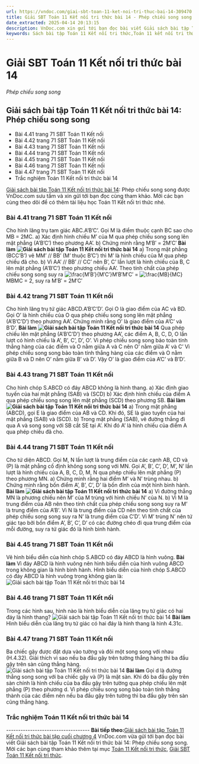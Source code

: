 ```yaml
---
url: https://vndoc.com/giai-sbt-toan-11-ket-noi-tri-thuc-bai-14-309470
title: Giải SBT Toán 11 Kết nối tri thức bài 14 - Phép chiếu song song - VnDoc.com
date_extracted: 2025-04-14 20:13:15
description: VnDoc.com xin gửi tới bạn đọc bài viết Giải sách bài tập Toán 11 Kết nối tri thức bài 14: Phép chiếu song song. Mời các bạn cùng tham khảo để có thêm tài liệu giải sách bài tập Toán 11 Kết nối tri thức nhé.
keywords: Sách bài tập Toán 11 Kết nối tri thức,Toán 11 kết nối tri thức,toán 11 kết nối,toán 11,sách bài tập toán 11,SBT toán 11,giải sách bài tập toán 11 kết nối tri thức,SBT toán 11 kết nối tri thức,giải SBT Toán 11,giải SBT toán 11 kết nối tri thức,giải sách bài tập toán 11,Giải sách bài tập Toán 11 Kết nối tri thức bài 14,Phép chiếu song song,Giải sách bài tập Toán 11 Kết nối tri thức bài 14 Phép chiếu song song
---
```


# Giải SBT Toán 11 Kết nối tri thức bài 14
 _Phép chiếu song song_
## Giải sách bài tập Toán 11 Kết nối tri thức bài 14: Phép chiếu song song
  * Bài 4.41 trang 71 SBT Toán 11 Kết nối
  * Bài 4.42 trang 71 SBT Toán 11 Kết nối
  * Bài 4.43 trang 71 SBT Toán 11 Kết nối
  * Bài 4.44 trang 71 SBT Toán 11 Kết nối
  * Bài 4.45 trang 71 SBT Toán 11 Kết nối
  * Bài 4.46 trang 71 SBT Toán 11 Kết nối
  * Bài 4.47 trang 71 SBT Toán 11 Kết nối
  * Trắc nghiệm Toán 11 Kết nối tri thức bài 14

[Giải sách bài tập Toán 11 Kết nối tri thức bài 14](<https://vndoc.com/giai-sbt-toan-11-ket-noi-tri-thuc-bai-14-309470>): Phép chiếu song song được VnDoc.com sưu tầm và xin gửi tới bạn đọc cùng tham khảo. Mời các bạn cùng theo dõi để có thêm tài liệu học Toán 11 Kết nối tri thức nhé.
### Bài 4.41 trang 71 SBT Toán 11 Kết nối
Cho hình lăng trụ tam giác ABC.A’B’C’. Gọi M là điểm thuộc cạnh BC sao cho MB = 2MC.
a\) Xác định hình chiếu M’ của M qua phép chiếu song song lên mặt phẳng \(A’B’C’\) theo phương AA’.
b\) Chứng minh rằng M′B′ = 2M′C′
**Bài làm**
**![Giải sách bài tập Toán 11 Kết nối tri thức bài 14](https://i.vdoc.vn/data/image/2023/11/14/giai-sbt-toan-11-ket-noi-tri-thuc-bai-14-1.jpg)**
a\) Trong mặt phẳng \(BCC’B’\) vẽ MM’ // BB’ \(M’ thuộc B’C’\) thì M’ là hình chiếu của M qua phép chiếu đã cho.
b\) Vì AA’ // BB’ // CC’ nên B’, C’ lần lượt là hình chiếu của B, C lên mặt phẳng \(A’B’C’\) theo phương chiếu AA’. Theo tính chất của phép chiếu song song suy ra ![\\frac{M′B′}{M′C′}](https://i.vdoc.vn/data/image/blank.png)M′B′M′C′ = ![\\frac{MB}{MC}](https://i.vdoc.vn/data/image/blank.png)MBMC = 2, suy ra M′B′ = 2M′C′
### Bài 4.42 trang 71 SBT Toán 11 Kết nối
Cho hình lăng trụ tứ giác ABCD.A’B’C’D’. Gọi O là giao điểm của AC và BD. Gọi O’ là hình chiếu của O qua phép chiếu song song lên mặt phẳng \(A’B’C’D’\) theo phương AA’. Chứng minh rằng O’ là giao điểm của A’C’ và B’D’.
**Bài làm**
**![Giải sách bài tập Toán 11 Kết nối tri thức bài 14](https://i.vdoc.vn/data/image/2023/11/14/giai-sbt-toan-11-ket-noi-tri-thuc-bai-14-2.jpg)**
Qua phép chiếu lên mặt phẳng \(A’B’C’D’\) theo phương AA’, các điểm A, B, C, D, O lần lượt có hình chiếu là A’, B’, C’, D’, O’.
Vì phép chiếu song song bảo toàn tính thẳng hàng của các điểm và O nằm giữa A và C nên O’ nằm giữa A’ và C’
Vì phép chiếu song song bảo toàn tính thẳng hàng của các điểm và O nằm giữa B và D nên O’ nằm giữa B’ và D’.
Vậy O’ là giao điểm của A’C’ và B’D’.
### Bài 4.43 trang 71 SBT Toán 11 Kết nối
Cho hình chóp S.ABCD có đáy ABCD không là hình thang.
a\) Xác định giao tuyến của hai mặt phẳng \(SAB\) và \(SCD\)
b\) Xác định hình chiếu của điểm A qua phép chiếu song song lên mặt phẳng \(SCD\) theo phương SB.
**Bài làm**
**![Giải sách bài tập Toán 11 Kết nối tri thức bài 14](https://i.vdoc.vn/data/image/2023/11/14/giai-sbt-toan-11-ket-noi-tri-thuc-bai-14-3.jpg)**
a\) Trong mặt phẳng \(ABCD\), gọi E là giao điểm của AB và CD. Khi đó, SE là giao tuyến của hai mặt phẳng \(SAB\) và \(SCD\).
b\) Trong mặt phẳng \(SAB\), vẽ đường thẳng đi qua A và song song với SB cắt SE tại A’.
Khi đó A’ là hình chiếu của điểm A qua phép chiếu đã cho.
### Bài 4.44 trang 71 SBT Toán 11 Kết nối
Cho tứ diện ABCD. Gọi M, N lần lượt là trung điểm của các cạnh AB, CD và \(P\) là mặt phẳng cố định không song song với MN. Gọi A’, B’, C’, D’, M’, N’ lần lượt là hình chiếu của A, B, C, D, M, N qua phép chiếu lên mặt phẳng \(P\) theo phương MN.
a\) Chứng minh rằng hai điểm M’ và N’ trùng nhau.
b\) Chứng minh rằng bốn điểm A’, B’, C’, D’ là bốn đỉnh của một hình bình hành.
**Bài làm**
**![Giải sách bài tập Toán 11 Kết nối tri thức bài 14](https://i.vdoc.vn/data/image/2023/11/14/giai-sbt-toan-11-ket-noi-tri-thuc-bai-14-4.jpg)**
a\) Vì đường thẳng MN là phương chiếu nên M’ của M trùng với hình chiếu N’ của N.
b\) Vì M là trung điểm của AB nên theo tính chất của phép chiếu song song suy ra M’ là trung điểm của A’B’.
Vì N là trung điểm của CD nên theo tính chất của phép chiếu song song suy ra N’ là trung điểm của C’D’.
Vì M’ trùng N’ nên tứ giác tạo bởi bốn điểm A’, B’, C’, D’ có các đường chéo đi qua trung điểm của mỗi đường, suy ra tứ giác đó là hình bình hành.
### Bài 4.45 trang 71 SBT Toán 11 Kết nối
Vẽ hình biểu diễn của hình chóp S.ABCD có đáy ABCD là hình vuông.
**Bài làm**
Vì đáy ABCD là hình vuông nên hình biểu diễn của hình vuông ABCD trong không gian là hình bình hành.
Hình biểu diễn của hình chóp S.ABCD có đáy ABCD là hình vuông trong không gian là:
![Giải sách bài tập Toán 11 Kết nối tri thức bài 14](https://i.vdoc.vn/data/image/2023/11/14/giai-sbt-toan-11-ket-noi-tri-thuc-bai-14-5.jpg)
### Bài 4.46 trang 71 SBT Toán 11 Kết nối
Trong các hình sau, hình nào là hình biểu diễn của lăng trụ tứ giác có hai đáy là hình thang?
![Giải sách bài tập Toán 11 Kết nối tri thức bài 14](https://i.vdoc.vn/data/image/2023/11/14/giai-sbt-toan-11-ket-noi-tri-thuc-bai-14-6.jpg)
**Bài làm**
Hình biểu diễn của lăng trụ tứ giác có hai đáy là hình thang là hình 4.31c.
### Bài 4.47 trang 71 SBT Toán 11 Kết nối
Ba chiếc gậy được đặt dựa vào tường và đôi một song song với nhau \(H.4.32\). Giải thích vì sao nếu ba đầu gậy trên tường thẳng hàng thì ba đầu gậy trên sàn cũng thẳng hàng.
![Giải sách bài tập Toán 11 Kết nối tri thức bài 14](https://i.vdoc.vn/data/image/2023/11/14/giai-sbt-toan-11-ket-noi-tri-thuc-bai-14-7.jpg)
**Bài làm**
Gọi d là đường thẳng song song với ba chiếc gậy và \(P\) là mặt sàn.
Khi đó ba đầu gậy trên sàn chính là hình chiếu của ba đầu gậy trên tường qua phép chiếu lên mặt phẳng \(P\) theo phương d.
Vì phép chiếu song song bảo toàn tính thẳng thành của các điểm nên nếu ba đầu gậy trên tường thì ba đầu gậy trên sàn cũng thẳng hàng.
### Trắc nghiệm Toán 11 Kết nối tri thức bài 14
\-----------------------------------
**Bài tiếp theo:**[Giải sách bài tập Toán 11 Kết nối tri thức bài tập cuối chương 4](<https://vndoc.com/giai-sbt-toan-11-ket-noi-tri-thuc-bai-tap-cuoi-chuong-4-309473>)
VnDoc.com vừa gửi tới bạn đọc bài viết Giải sách bài tập Toán 11 Kết nối tri thức bài 14: Phép chiếu song song. Mời các bạn cùng tham khảo thêm tại mục [Toán 11 Kết nối tri thức](<https://vndoc.com/toan-11-ket-noi-tri-thuc>), [Giải SBT Toán 11 Kết nối tri thức](<https://vndoc.com/sach-bai-tap-toan-11-ket-noi-tri-thuc>).
